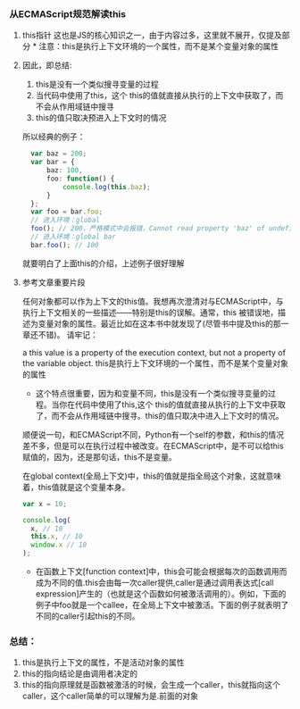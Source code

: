 ### 从ECMAScript规范解读this
<!-- 参考文章：https://github.com/mqyqingfeng/Blog/issues/7 -->
  1. this指针
    这也是JS的核心知识之一，由于内容过多，这里就不展开，仅提及部分
    * 注意：this是执行上下文环境的一个属性，而不是某个变量对象的属性

  2. 因此，即总结:
      1. this是没有一个类似搜寻变量的过程
      2. 当代码中使用了this，这个 this的值就直接从执行的上下文中获取了，而不会从作用域链中搜寻
      3. this的值只取决预进入上下文时的情况

      所以经典的例子：
      ```ts
        var baz = 200;
        var bar = {
            baz: 100,
            foo: function() {
                console.log(this.baz);
            }
        };
        var foo = bar.foo;
        // 进入环境：global
        foo(); // 200，严格模式中会报错，Cannot read property 'baz' of undefined
        // 进入环境：global bar
        bar.foo(); // 100
      ```

      就要明白了上面this的介绍，上述例子很好理解


  3. 参考文章重要片段
      <!-- 参考文章：https://www.cnblogs.com/TomXu/archive/2012/01/12/2308594.html -->
      任何对象都可以作为上下文的this值。我想再次澄清对与ECMAScript中，与执行上下文相关的一些描述——特别是this的误解。通常，this 被错误地，描述为变量对象的属性。最近比如在这本书中就发现了(尽管书中提及this的那一章还不错)。 请牢记：

      a this value is a property of the execution context, but not a property of the variable object.
      this是执行上下文环境的一个属性，而不是某个变量对象的属性
      * 这个特点很重要，因为和变量不同，this是没有一个类似搜寻变量的过程。当你在代码中使用了this,这个 this的值就直接从执行的上下文中获取了，而不会从作用域链中搜寻。this的值只取决中进入上下文时的情况。

      顺便说一句，和ECMAScript不同，Python有一个self的参数，和this的情况差不多，但是可以在执行过程中被改变。在ECMAScript中，是不可以给this赋值的，因为，还是那句话，this不是变量。

      在global context(全局上下文)中，this的值就是指全局这个对象，这就意味着，this值就是这个变量本身。
      ```ts
      var x = 10;
      
      console.log(
        x, // 10
        this.x, // 10
        window.x // 10
      );
      ```
      * 在函数上下文[function context]中，this会可能会根据每次的函数调用而成为不同的值.this会由每一次caller提供,caller是通过调用表达式[call expression]产生的（也就是这个函数如何被激活调用的）。例如，下面的例子中foo就是一个callee，在全局上下文中被激活。下面的例子就表明了不同的caller引起this的不同。

### 总结：
  1. this是执行上下文的属性，不是活动对象的属性
  2. this的指向结论是由调用者决定的
  3. this的指向原理就是函数被激活的时候，会生成一个caller，this就指向这个caller，这个caller简单的可以理解为是.前面的对象